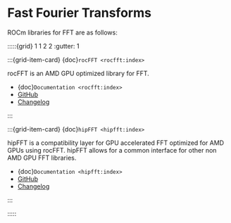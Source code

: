 # Fast Fourier Transforms

ROCm libraries for FFT are as follows:

:::::{grid} 1 1 2 2
:gutter: 1

:::{grid-item-card} {doc}`rocFFT <rocfft:index>`

rocFFT is an AMD GPU optimized library for FFT.

* {doc}`Documentation <rocfft:index>`
* [GitHub](https://github.com/ROCmSoftwarePlatform/rocFFT)
* [Changelog](https://github.com/ROCmSoftwarePlatform/rocFFT/blob/develop/CHANGELOG.md)

:::

:::{grid-item-card} {doc}`hipFFT <hipfft:index>`

hipFFT is a compatibility layer for GPU accelerated FFT optimized for AMD GPUs
using rocFFT. hipFFT allows for a common interface for other non AMD GPU
FFT libraries.

* {doc}`Documentation <hipfft:index>`
* [GitHub](https://github.com/ROCmSoftwarePlatform/hipFFT)
* [Changelog](https://github.com/ROCmSoftwarePlatform/hipFFT/blob/develop/CHANGELOG.md)

:::

:::::
